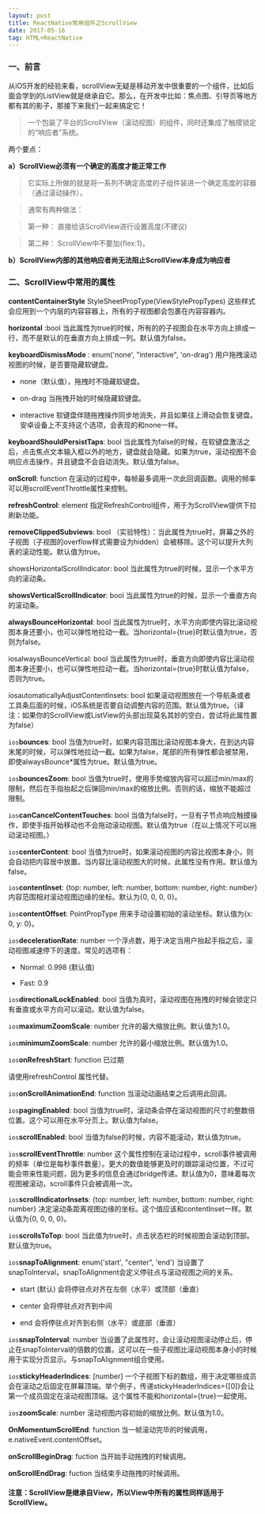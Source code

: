 ```yaml
---
layout: post
title: ReactNative常用组件之ScrollView
date: 2017-05-16
tag: HTML+ReactNative
---
```


### 一、前言

从iOS开发的经验来看，scrollView无疑是移动开发中很重要的一个组件，比如后面会学到的ListView就是继承自它。那么，在开发中比如：焦点图、引导页等地方都有其的影子，那接下来我们一起来搞定它！

> 一个包装了平台的ScrollView（滚动视图）的组件，同时还集成了触摸锁定的“响应者”系统。

两个要点：

<strong> a）ScrollView必须有一个确定的高度才能正常工作</strong>

 > 它实际上所做的就是将一系列不确定高度的子组件装进一个确定高度的容器（通过滚动操作）。

> 通常有两种做法：

>  第一种： 直接给该ScrollView进行设置高度(不建议)

> 第二种： ScrollView中不要加{flex:1}。

<strong>b）ScrollView内部的其他响应者尚无法阻止ScrollView本身成为响应者</strong>



### 二、ScrollView中常用的属性


<strong>contentContainerStyle</strong> StyleSheetPropType(ViewStylePropTypes)
这些样式会应用到一个内层的内容容器上，所有的子视图都会包裹在内容容器内。

<strong>horizontal</strong> :bool 
当此属性为true的时候，所有的的子视图会在水平方向上排成一行，而不是默认的在垂直方向上排成一列。默认值为false。

<strong>keyboardDismissMode</strong> : enum('none', "interactive", 'on-drag') 
用户拖拽滚动视图的时候，是否要隐藏软键盘。

 * none（默认值），拖拽时不隐藏软键盘。

 * on-drag 当拖拽开始的时候隐藏软键盘。

 * interactive 软键盘伴随拖拽操作同步地消失，并且如果往上滑动会恢复键盘。安卓设备上不支持这个选项，会表现的和none一样。

<strong>keyboardShouldPersistTaps</strong>: bool 
当此属性为false的时候，在软键盘激活之后，点击焦点文本输入框以外的地方，键盘就会隐藏。如果为true，滚动视图不会响应点击操作，并且键盘不会自动消失。默认值为false。

<strong>onScroll</strong>: function 
在滚动的过程中，每帧最多调用一次此回调函数。调用的频率可以用scrollEventThrottle属性来控制。

<strong>refreshControl</strong>: element 
指定RefreshControl组件，用于为ScrollView提供下拉刷新功能。

<strong>removeClippedSubviews</strong>: bool 
（实验特性）：当此属性为true时，屏幕之外的子视图（子视图的overflow样式需要设为hidden）会被移除。这个可以提升大列表的滚动性能。默认值为true。

showsHorizontalScrollIndicator</strong>: bool 
当此属性为true的时候，显示一个水平方向的滚动条。

<strong>showsVerticalScrollIndicator</strong>: bool 
当此属性为true的时候，显示一个垂直方向的滚动条。

<strong>alwaysBounceHorizontal</strong>: bool 
当此属性为true时，水平方向即使内容比滚动视图本身还要小，也可以弹性地拉动一截。当horizontal={true}时默认值为true，否则为false。

iosalwaysBounceVertical</strong>: bool 
当此属性为true时，垂直方向即使内容比滚动视图本身还要小，也可以弹性地拉动一截。当horizontal={true}时默认值为false，否则为true。

iosautomaticallyAdjustContentInsets</strong>: bool 
如果滚动视图放在一个导航条或者工具条后面的时候，iOS系统是否要自动调整内容的范围。默认值为true。（译注：如果你的ScrollView或ListView的头部出现莫名其妙的空白，尝试将此属性置为false）

`ios`<strong>bounces</strong>: bool 
当值为true时，如果内容范围比滚动视图本身大，在到达内容末尾的时候，可以弹性地拉动一截。如果为false，尾部的所有弹性都会被禁用，即使alwaysBounce*属性为true。默认值为true。

`ios`<strong>bouncesZoom</strong>: bool 
当值为true时，使用手势缩放内容可以超过min/max的限制，然后在手指抬起之后弹回min/max的缩放比例。否则的话，缩放不能超过限制。

`ios`<strong>canCancelContentTouches</strong>: bool 
当值为false时，一旦有子节点响应触摸操作，即使手指开始移动也不会拖动滚动视图。默认值为true（在以上情况下可以拖动滚动视图。）

`ios`<strong>centerContent</strong>: bool 
当值为true时，如果滚动视图的内容比视图本身小，则会自动把内容居中放置。当内容比滚动视图大的时候，此属性没有作用。默认值为false。

`ios`<strong>contentInset</strong>: {top: number, left: number, bottom: number, right: number} 
内容范围相对滚动视图边缘的坐标。默认为{0, 0, 0, 0}。

`ios`<strong>contentOffset</strong>: PointPropType 
用来手动设置初始的滚动坐标。默认值为{x: 0, y: 0}。

`ios`<strong>decelerationRate</strong>: number 
一个浮点数，用于决定当用户抬起手指之后，滚动视图减速停下的速度。常见的选项有：

 * Normal: 0.998 (默认值)

 * Fast: 0.9

`ios`<strong>directionalLockEnabled</strong>: bool 
当值为真时，滚动视图在拖拽的时候会锁定只有垂直或水平方向可以滚动。默认值为false。

`ios`<strong>maximumZoomScale</strong>: number 
允许的最大缩放比例。默认值为1.0。

`ios`<strong>minimumZoomScale</strong>: number 
允许的最小缩放比例。默认值为1.0。

`ios`<strong>onRefreshStart</strong>: function 
已过期

请使用refreshControl 属性代替。

`ios`<strong>onScrollAnimationEnd</strong>: function 
当滚动动画结束之后调用此回调。

`ios`<strong>pagingEnabled</strong>: bool 
当值为true时，滚动条会停在滚动视图的尺寸的整数倍位置。这个可以用在水平分页上。默认值为false。

`ios`<strong>scrollEnabled</strong>: bool 
当值为false的时候，内容不能滚动，默认值为true。

`ios`<strong>scrollEventThrottle</strong>: number 
这个属性控制在滚动过程中，scroll事件被调用的频率（单位是每秒事件数量）。更大的数值能够更及时的跟踪滚动位置，不过可能会带来性能问题，因为更多的信息会通过bridge传递。默认值为0，意味着每次视图被滚动，scroll事件只会被调用一次。

`ios`<strong>scrollIndicatorInsets</strong>: {top: number, left: number, bottom: number, right: number} 
决定滚动条距离视图边缘的坐标。这个值应该和contentInset一样。默认值为{0, 0, 0, 0}。

`ios`<strong>scrollsToTop</strong>: bool 
当此值为true时，点击状态栏的时候视图会滚动到顶部。默认值为true。

`ios`<strong>snapToAlignment</strong>: enum('start', "center", 'end') 
当设置了snapToInterval，snapToAlignment会定义停驻点与滚动视图之间的关系。

* start (默认) 会将停驻点对齐在左侧（水平）或顶部（垂直）

* center 会将停驻点对齐到中间

* end 会将停驻点对齐到右侧（水平）或底部（垂直）

`ios`<strong>snapToInterval</strong>: number 
当设置了此属性时，会让滚动视图滚动停止后，停止在snapToInterval的倍数的位置。这可以在一些子视图比滚动视图本身小的时候用于实现分页显示。与snapToAlignment组合使用。

`ios`<strong>stickyHeaderIndices</strong>: [number] 
一个子视图下标的数组，用于决定哪些成员会在滚动之后固定在屏幕顶端。举个例子，传递stickyHeaderIndices={[0]}会让第一个成员固定在滚动视图顶端。这个属性不能和horizontal={true}一起使用。

`ios`<strong>zoomScale</strong>: number 
滚动视图内容初始的缩放比例。默认值为1.0。

<strong>OnMomentumScrollEnd</strong>:  function
当一帧滚动完毕的时候调用，e.nativeEvent.contentOffset。

<strong>onScrollBeginDrag</strong>:  fuction
当开始手动拖拽的时候调用。


<strong>onScrollEndDrag</strong>:  fuction
当结束手动拖拽的时候调用。



#### 注意：ScrollView是继承自View，所以View中所有的属性同样适用于ScrollView。


